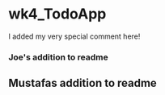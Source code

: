 # wk4_TodoApp




I added my very special comment here!

### Joe's addition to readme

## Mustafas addition to readme

